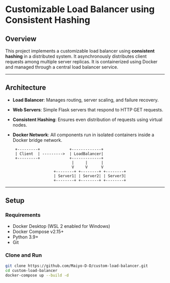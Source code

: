 # Customizable Load Balancer using Consistent Hashing

## Overview

This project implements a customizable load balancer using **consistent hashing** in a distributed system. It asynchronously distributes client requests among multiple server replicas. It is containerized using Docker and managed through a central load balancer service.

---

## Architecture

- **Load Balancer**: Manages routing, server scaling, and failure recovery.
- **Web Servers**: Simple Flask servers that respond to HTTP GET requests.
- **Consistent Hashing**: Ensures even distribution of requests using virtual nodes.
- **Docker Network**: All components run in isolated containers inside a Docker bridge network.

       +---------+             +-------------+
       | Client  | --------->  | LoadBalancer|
       +---------+             +-------------+
                                |     |      |
                                V     V      V
                        +--------+ +--------+ +--------+
                        | Server1| | Server2| | Server3|
                        +--------+ +--------+ +--------+

---

## Setup

### Requirements

- Docker Desktop (WSL 2 enabled for Windows)
- Docker Compose v2.15+
- Python 3.9+
- Git

### Clone and Run

```bash
git clone https://github.com/Maiyo-D-D/custom-load-balancer.git
cd custom-load-balancer
docker-compose up --build -d
